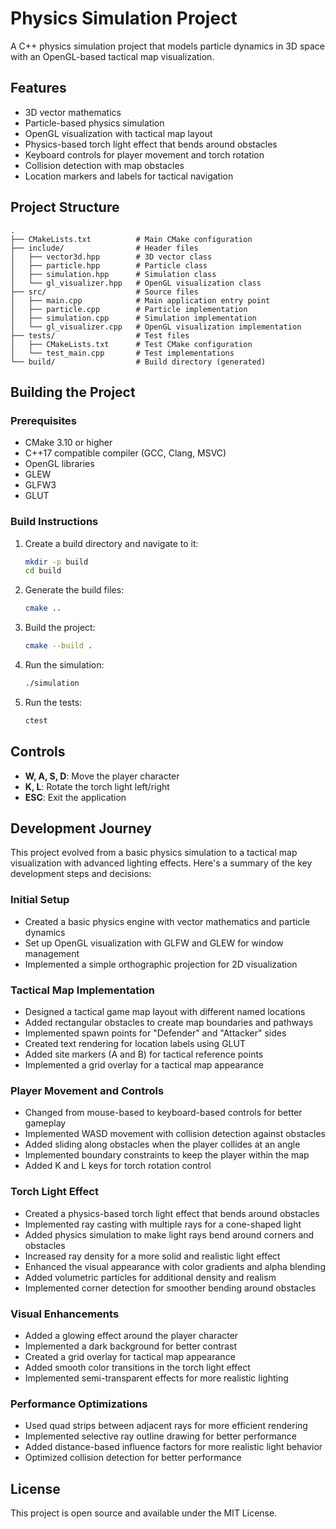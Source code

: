 # Physics Simulation Project

A C++ physics simulation project that models particle dynamics in 3D space with an OpenGL-based tactical map visualization.

## Features

- 3D vector mathematics
- Particle-based physics simulation
- OpenGL visualization with tactical map layout
- Physics-based torch light effect that bends around obstacles
- Keyboard controls for player movement and torch rotation
- Collision detection with map obstacles
- Location markers and labels for tactical navigation

## Project Structure

```
.
├── CMakeLists.txt          # Main CMake configuration
├── include/                # Header files
│   ├── vector3d.hpp        # 3D vector class
│   ├── particle.hpp        # Particle class
│   ├── simulation.hpp      # Simulation class
│   └── gl_visualizer.hpp   # OpenGL visualization class
├── src/                    # Source files
│   ├── main.cpp            # Main application entry point
│   ├── particle.cpp        # Particle implementation
│   ├── simulation.cpp      # Simulation implementation
│   └── gl_visualizer.cpp   # OpenGL visualization implementation
├── tests/                  # Test files
│   ├── CMakeLists.txt      # Test CMake configuration
│   └── test_main.cpp       # Test implementations
└── build/                  # Build directory (generated)
```

## Building the Project

### Prerequisites

- CMake 3.10 or higher
- C++17 compatible compiler (GCC, Clang, MSVC)
- OpenGL libraries
- GLEW
- GLFW3
- GLUT

### Build Instructions

1. Create a build directory and navigate to it:

   ```bash
   mkdir -p build
   cd build
   ```

2. Generate the build files:

   ```bash
   cmake ..
   ```

3. Build the project:

   ```bash
   cmake --build .
   ```

4. Run the simulation:

   ```bash
   ./simulation
   ```

5. Run the tests:
   ```bash
   ctest
   ```

## Controls

- **W, A, S, D**: Move the player character
- **K, L**: Rotate the torch light left/right
- **ESC**: Exit the application

## Development Journey

This project evolved from a basic physics simulation to a tactical map visualization with advanced lighting effects. Here's a summary of the key development steps and decisions:

### Initial Setup

- Created a basic physics engine with vector mathematics and particle dynamics
- Set up OpenGL visualization with GLFW and GLEW for window management
- Implemented a simple orthographic projection for 2D visualization

### Tactical Map Implementation

- Designed a tactical game map layout with different named locations
- Added rectangular obstacles to create map boundaries and pathways
- Implemented spawn points for "Defender" and "Attacker" sides
- Created text rendering for location labels using GLUT
- Added site markers (A and B) for tactical reference points
- Implemented a grid overlay for a tactical map appearance

### Player Movement and Controls

- Changed from mouse-based to keyboard-based controls for better gameplay
- Implemented WASD movement with collision detection against obstacles
- Added sliding along obstacles when the player collides at an angle
- Implemented boundary constraints to keep the player within the map
- Added K and L keys for torch rotation control

### Torch Light Effect

- Created a physics-based torch light effect that bends around obstacles
- Implemented ray casting with multiple rays for a cone-shaped light
- Added physics simulation to make light rays bend around corners and obstacles
- Increased ray density for a more solid and realistic light effect
- Enhanced the visual appearance with color gradients and alpha blending
- Added volumetric particles for additional density and realism
- Implemented corner detection for smoother bending around obstacles

### Visual Enhancements

- Added a glowing effect around the player character
- Implemented a dark background for better contrast
- Created a grid overlay for tactical map appearance
- Added smooth color transitions in the torch light effect
- Implemented semi-transparent effects for more realistic lighting

### Performance Optimizations

- Used quad strips between adjacent rays for more efficient rendering
- Implemented selective ray outline drawing for better performance
- Added distance-based influence factors for more realistic light behavior
- Optimized collision detection for better performance

## License

This project is open source and available under the MIT License.
